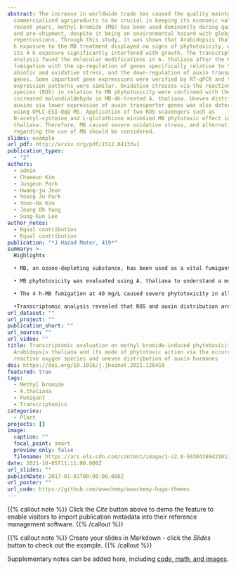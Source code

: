 ```yaml
---
abstract: The increase in worldwide trade has caused the quality maintenance of
  commercialized agriproducts to be crucial in keeping its economic value. In
  recent years, methyl bromide (MB) has been used dominantly during quarantine
  and pre-shipment, despite it being an environmental hazard with global
  repercussions. Through this study, it was shown that Arabidopsis thaliana’s 2
  h exposure to the MB treatment displayed no signs of phytotoxicity, whereas
  its 4 h exposure significantly interfered with growth. The transcriptomic
  analysis found the molecular modifications in A. thaliana after the MB
  fumigation with the up-regulation of genes specifically relative to the
  abiotic and oxidative stress, and the down-regulation of auxin transporter
  genes. Some important gene expressions were verified by RT-qPCR and their
  expression patterns were similar. Oxidative stresses via the reactive oxygen
  species (ROS) in relation to MB phytotoxicity were confirmed with the
  increased malondialdehyde in MB-4h-treated A. thaliana. Uneven distribution of
  auxins via lower expression of auxin transporter genes was also determined
  using UPLC-ESI-QqQ MS. Application of two ROS scavengers such as
  N-acetyl-cysteine and L-glutathione minimized MB phytotoxic effect in A.
  thaliana. Therefore, MB caused severe oxidative stress, and alternatives
  regarding the use of MB should be considered.
slides: example
url_pdf: http://arxiv.org/pdf/1512.04133v1
publication_types:
  - "2"
authors:
  - admin
  - Chaeeun Kim
  - Jungeun Park
  - Hwang-ju Jeon
  - Young Ju Park
  - Yoon-Ha Kim
  - Jeong Oh Yang
  - Sung-Eun Lee
author_notes:
  - Equal contribution
  - Equal contribution
publication: "*J Hazad Mater, 419*"
summary: >-
  Highlights

  • MB, an ozone-depleting substance, has been used as a vital fumigant in quarantine.

  • MB phytotoxicity was evaluated using A. thaliana to understand a molecular mechanism.

  • The 4 h-MB fumigation at 40 mg/L caused severe phytotoxicity in all evaluation indicators.

  •Transcriptomic analysis revealed that ROS and auxin distribution are strongly related to phytotoxicity.
url_dataset: ""
url_project: ""
publication_short: ""
url_source: ""
url_video: ""
title: Transcriptomic evaluation on methyl bromide-induced phytotoxicity in
  Arabidopsis thaliana and its mode of phytotoxic action via the occurrence of
  reactive oxygen species and uneven distribution of auxin hormones
doi: https://doi.org/10.1016/j.jhazmat.2021.126419
featured: true
tags:
  - Methyl bromide
  - A.thaliana
  - Fumigant
  - Transcriptomics
categories:
  - Plant
projects: []
image:
  caption: ""
  focal_point: smart
  preview_only: false
  filename: https://ars.els-cdn.com/content/image/1-s2.0-S0304389421013844-ga1.jpg
date: 2021-10-05T11:11:00.000Z
url_slides: ""
publishDate: 2017-01-01T00:00:00.000Z
url_poster: ""
url_code: https://github.com/wowchemy/wowchemy-hugo-themes
---
```


{{% callout note %}}
Click the *Cite* button above to demo the feature to enable visitors to import publication metadata into their reference management software.
{{% /callout %}}

{{% callout note %}}
Create your slides in Markdown - click the *Slides* button to check out the example.
{{% /callout %}}

Supplementary notes can be added here, including [code, math, and images](https://wowchemy.com/docs/writing-markdown-latex/).
